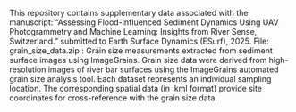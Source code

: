 This repository contains supplementary data associated with the manuscript:
“Assessing Flood-Influenced Sediment Dynamics Using UAV Photogrammetry and Machine Learning: Insights from River Sense, Switzerland.” submitted to Earth Surface Dynamics (ESurf), 2025.
File: grain_size_data.zip : Grain size measurements extracted from sediment surface images using ImageGrains.
Grain size data were derived from high-resolution images of river bar surfaces using the ImageGrains automated grain size analysis tool.
Each dataset represents an individual sampling location. The corresponding spatial data (in .kml format) provide site coordinates for cross-reference with the grain size data.
